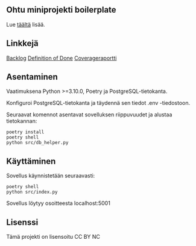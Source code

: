 ## Ohtu miniprojekti boilerplate

Lue [täältä](https://ohjelmistotuotanto-hy.github.io/flask/) lisää.

## Linkkejä

[Backlog](https://github.com/orgs/valovalovalo/projects/1)
[Definition of Done](https://github.com/valovalovalo/miniprojekti/wiki/Definition-Of-Done)
[Coverageraportti](https://maza.kapsi.fi/miniprojekticoverage/)

## Asentaminen

Vaatimuksena Python >=3.10.0, Poetry ja PostgreSQL-tietokanta.

Konfiguroi PostgreSQL-tietokanta ja täydennä sen tiedot .env -tiedostoon.

Seuraavat komennot asentavat sovelluksen riippuvuudet ja alustaa tietokannan:

```
poetry install
poetry shell
python src/db_helper.py
```

## Käyttäminen

Sovellus käynnistetään seuraavasti:

```
poetry shell
python src/index.py
```

Sovellus löytyy osoitteesta localhost:5001

## Lisenssi
Tämä projekti on lisensoitu CC BY NC
